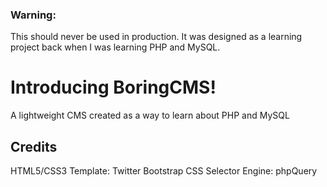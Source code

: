 ### Warning: 

This should never be used in production. It was designed as a learning project back when I was learning PHP and MySQL.

# Introducing BoringCMS!

A lightweight CMS created as a way to learn about PHP and MySQL


## Credits

HTML5/CSS3 Template: Twitter Bootstrap
CSS Selector Engine: phpQuery
